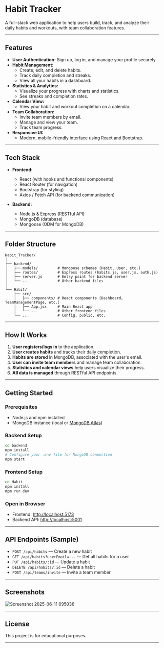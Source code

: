 # Habit Tracker

A full-stack web application to help users build, track, and analyze their daily habits and workouts, with team collaboration features.

---

## Features

- **User Authentication:** Sign up, log in, and manage your profile securely.
- **Habit Management:**  
  - Create, edit, and delete habits.
  - Track daily completion and streaks.
  - View all your habits in a dashboard.
- **Statistics & Analytics:**  
  - Visualize your progress with charts and statistics.
  - See streaks and completion rates.
- **Calendar View:**  
  - View your habit and workout completion on a calendar.
- **Team Collaboration:**  
  - Invite team members by email.
  - Manage and view your team.
  - Track team progress.
- **Responsive UI:**  
  - Modern, mobile-friendly interface using React and Bootstrap.

---

## Tech Stack

- **Frontend:**  
  - React (with hooks and functional components)
  - React Router (for navigation)
  - Bootstrap (for styling)
  - Axios / Fetch API (for backend communication)

- **Backend:**  
  - Node.js & Express (RESTful API)
  - MongoDB (database)
  - Mongoose (ODM for MongoDB)

---

## Folder Structure

```
Habit_Tracker/
│
├── backend/
│   ├── models/         # Mongoose schemas (Habit, User, etc.)
│   ├── routes/         # Express routes (habits.js, user.js, auth.js)
│   ├── server.js       # Entry point for backend server
│   └── ...             # Other backend files
│
└── Habit/
    ├── src/
    │   ├── components/ # React components (Dashboard, TeamManagementPage, etc.)
    │   ├── App.jsx     # Main React app
    │   └── ...         # Other frontend files
    └── ...             # Config, public, etc.
```

---

## How It Works

1. **User registers/logs in** to the application.
2. **User creates habits** and tracks their daily completion.
3. **Habits are stored** in MongoDB, associated with the user's email.
4. **User can invite team members** and manage team collaboration.
5. **Statistics and calendar views** help users visualize their progress.
6. **All data is managed** through RESTful API endpoints.

---

## Getting Started

### Prerequisites

- Node.js and npm installed
- MongoDB instance (local or [MongoDB Atlas](https://www.mongodb.com/cloud/atlas))

### Backend Setup

```sh
cd backend
npm install
# Configure your .env file for MongoDB connection
npm start
```

### Frontend Setup

```sh
cd Habit
npm install
npm run dev
```

### Open in Browser

- Frontend: [http://localhost:5173](http://localhost:5173)
- Backend API: [http://localhost:5001](http://localhost:5001)

---

## API Endpoints (Sample)

- `POST /api/habits` — Create a new habit
- `GET /api/habits?userEmail=...` — Get all habits for a user
- `PUT /api/habits/:id` — Update a habit
- `DELETE /api/habits/:id` — Delete a habit
- `POST /api/teams/invite` — Invite a team member

---

## Screenshots

![Screenshot 2025-06-11 095036](https://github.com/user-attachments/assets/1b229f6d-0a62-45e0-8c2a-1f6ebf6788b4)


---

## License

This project is for educational purposes.

---
